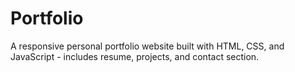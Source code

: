 # Portfolio
A responsive personal portfolio website built with HTML, CSS, and JavaScript - includes resume, projects, and contact section.
